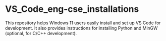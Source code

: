 # VS_Code_eng-cse_installations
This repository helps Windows 11 users easily install and set up VS Code for development.  It also provides instructions for installing Python and MinGW (optional, for C/C++ development).
